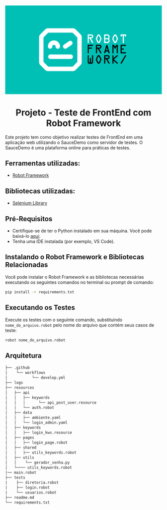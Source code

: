 <p align="center">
  <img src="image-1.png" alt="Alt Text">
</p>
<div align="center">

  <h1>Projeto - Teste de FrontEnd com Robot Framework</h1>
</div>

Este projeto tem como objetivo realizar testes de FrontEnd em uma aplicação web utilizando o SauceDemo como servidor de testes. O SauceDemo é uma plataforma online para práticas de testes.

## Ferramentas utilizadas:
- [Robot Framework](https://robotframework.org/robotframework/ "Robot Framework")

## Bibliotecas utilizadas:

- [Selenium Library](https://robotframework.org/SeleniumLibrary/SeleniumLibrary.html "Selenium Library")

## Pré-Requisitos
- Certifique-se de ter o Python instalado em sua máquina. Você pode baixá-lo [aqui](https://www.python.org/downloads/ "Python Download").
- Tenha uma IDE instalada (por exemplo, VS Code).

## Instalando o Robot Framework e Bibliotecas Relacionadas
Você pode instalar o Robot Framework e as bibliotecas necessárias executando os seguintes comandos no terminal ou prompt de comando:

```bash
pip install -r requirements.txt
```

## Executando os Testes
Execute os testes com o seguinte comando, substituindo `nome_do_arquivo.robot` pelo nome do arquivo que contém seus casos de teste:

```bash
robot nome_do_arquivo.robot
```
## Arquitetura
```
├── .github
│    └── workflows
│           └── develop.yml
├── logs
├── resources
│   ├── api
│   │   ├── keywords
│   │   │      └── api_post_user.resource
│   │   └── auth.robot
│   ├── data
│   │   ├── ambiente.yaml
│   │   └── login_admin.yaml
│   ├── keywords
│   │   ├── login_kws.resource
│   ├── pages
│   │   ├── login_page.robot
│   ├── shared
│   │   ├── utils_keywords.robot      
│   ├── utils
│   │    └── gerador_senha.py
│   └──── utils_keywords.robot
|── main.robot 
├── tests
|    ├── diretoria.robot
|    ├── login.robot
|    └── usuarios.robot
├── readme.md
└── requirements.txt
```
